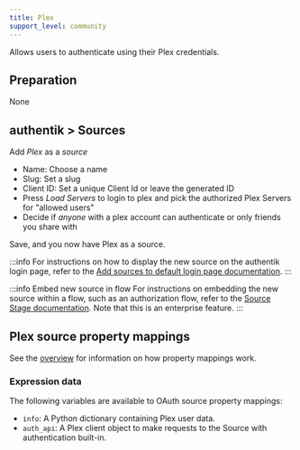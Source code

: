 ```yaml
---
title: Plex
support_level: community
---
```


Allows users to authenticate using their Plex credentials.

## Preparation

None

## authentik > Sources

Add _Plex_ as a _source_

- Name: Choose a name
- Slug: Set a slug
- Client ID: Set a unique Client Id or leave the generated ID
- Press _Load Servers_ to login to plex and pick the authorized Plex Servers for "allowed users"
- Decide if _anyone_ with a plex account can authenticate or only friends you share with

Save, and you now have Plex as a source.

:::info
For instructions on how to display the new source on the authentik login page, refer to the [Add sources to default login page documentation](../../index.md#add-sources-to-default-login-page).
:::

:::info Embed new source in flow
For instructions on embedding the new source within a flow, such as an authorization flow, refer to the [Source Stage documentation](../../../../../add-secure-apps/flows-stages/stages/source/index.md). Note that this is an enterprise feature.
:::

## Plex source property mappings

See the [overview](../../property-mappings/index.md) for information on how property mappings work.

### Expression data

The following variables are available to OAuth source property mappings:

- `info`: A Python dictionary containing Plex user data.
- `auth_api`: A Plex client object to make requests to the Source with authentication built-in.
